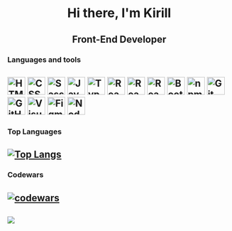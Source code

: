 <h1 align="center">Hi there, I'm Kirill</h1>

<h2 align="center">Front-End Developer</h2>

<h3 align="start">Languages and tools</h3>


<span><img height="40" width="40" title="HTML5" src="https://cdn.simpleicons.org/html5/#E34F26" /></span>
<span><img height="40" width="40" title="CSS3" src="https://cdn.simpleicons.org/css3/#E34F26" /></span>
<span><img height="40" width="40" title="Sass" src="https://cdn.simpleicons.org/sass/#CC6699" /></span>
<span><img height="40" width="40" title="JavaScript" src="https://cdn.simpleicons.org/javascript/#F7DF1E" /></span>
<span><img height="40" width="40" title="TypeScript" src="https://cdn.simpleicons.org/typescript/#3178C6" /></span>
<span><img height="40" width="40" title="React" src="https://cdn.simpleicons.org/react/#61DAFB" /></span>
<span><img height="40" width="40" title="React Hook Form" src="https://cdn.simpleicons.org/reacthookform/#EC5990" /></span>
<span><img height="40" width="40" title="React Styled Components" src="https://cdn.simpleicons.org/styledcomponents/#DB7093" /></span>
<span><img height="40" width="40" title="Bootstrap" src="https://cdn.simpleicons.org/bootstrap/#7952B3" /></span>
<span><img height="40" width="40" title="npm" src="https://cdn.simpleicons.org/npm/#CB3837" /></span>
<span><img height="40" width="40" title="Git" src="https://cdn.simpleicons.org/git/#F05032" /></span>
<span><img height="40" width="40" title="GitHub" src="https://cdn.simpleicons.org/github/#181717" /></span>
<span><img height="40" width="40" title="Visual Studio Code" src="https://cdn.simpleicons.org/visualstudiocode/#007ACC" /></span>
<span><img height="40" width="40" title="Figma" src="https://cdn.simpleicons.org/figma/#F24E1E" /></span>
<span><img height="40" width="40" title="Node.js" src="https://cdn.simpleicons.org/nodedotjs/#339933" /></span>
---
<h3 align="start">Top Languages</h3>

[![Top Langs](https://github-readme-stats.vercel.app/api/top-langs/?username=BakhmatKirill&layout=compact&theme=dark)](https://github.com/BakhmatKirill/github-readme-stats)
---
<h3 align="start">Codewars</h3>

[![codewars](https://www.codewars.com/users/BakhmatKirill/badges/large)](https://www.codewars.com/users/BakhmatKirill)
---

![](https://komarev.com/ghpvc/?username=BakhmatKirill&style=flat)
---
<!--
**BakhmatKirill/BakhmatKirill** is a ✨ _special_ ✨ repository because its `README.md` (this file) appears on your GitHub profile.

Here are some ideas to get you started:

- 🔭 I’m currently working on ...
- 🌱 I’m currently learning ...
- 👯 I’m looking to collaborate on ...
- 🤔 I’m looking for help with ...
- 💬 Ask me about ...
- 📫 How to reach me: ...
- 😄 Pronouns: ...
- ⚡ Fun fact: ...
-->

